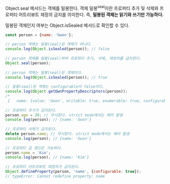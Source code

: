 Object.seal 메서드는 객체를 밀봉한다. 객체 밀봉<sup>seal</sup>이란 프로퍼티 추가 및 삭제와 프로퍼티 어트리뷰트 재정의 금지를 의미한다. 즉, **밀봉된 객체는 읽기와 쓰기만 가능하다.**

밀봉된 객체인지 여부는 Object.isSealed 메서드로 확인할 수 있다.

```javascript
const person = {name: 'Gwon'};  
  
// person 객체는 밀봉(seal)된 객체가 아니다.  
console.log(Object.isSealed(person)); // false  
  
// person 객체를 밀봉(seal)하여 프로퍼티 추가, 삭제, 재정의를 금지한다.  
Object.seal(person);  
  
// person 객체는 밀봉(seal)된 객체이다.  
console.log(Object.isSealed(person)); // true  
  
// 밀봉(seal)된 객체는 configurable이 false이다.  
console.log(Object.getOwnPropertyDescriptors(person));  
/*  
 {   name: {value: 'Gwon', writable: true, enumerable: true, configurable: false}, }*/  
  
// 프로퍼티 추가가 금지된다.  
person.age = 20; // 무시된다. strict mode에서는 에러 발생  
console.log(person); // {name: 'Gwon'}  
  
// 프로퍼티 삭제가 금지된다.  
delete person.name; // 무시된다. strict mode에서는 에러 발생  
console.log(person); // {name: 'Gwon'}  
  
// 프로퍼티 값 갱신은 가능하다.  
person.name = 'Kim';  
console.log(person); // {name: 'Kim'}  
  
// 프로퍼티 어트리뷰트 재정의가 금지된다.  
Object.defineProperty(person, 'name', {configurable: true});  
// typeError: Cannot redefine property: name
```